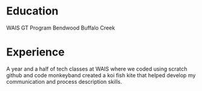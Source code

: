 # Education
WAIS
GT Program Bendwood
Buffalo Creek
# Experience 
A year and a half of tech classes at WAIS where we coded using scratch github and code monkeyband created a koi fish kite that helped develop my communication and process description skills.

